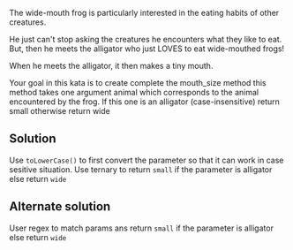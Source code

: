 The wide-mouth frog is particularly interested in the eating habits of other creatures.

He just can't stop asking the creatures he encounters what they like to eat. But, then he meets the alligator who just LOVES to eat wide-mouthed frogs!

When he meets the alligator, it then makes a tiny mouth.

Your goal in this kata is to create complete the mouth_size method this method takes one argument animal which corresponds to the animal encountered by the frog. If this one is an alligator (case-insensitive) return small otherwise return wide

## Solution
Use `toLowerCase()` to first convert the parameter so that it can work in case sesitive situation. Use ternary to return `small` if the parameter is alligator else return `wide`

## Alternate solution
User regex to match params ans return `small` if the parameter is alligator else return `wide`
